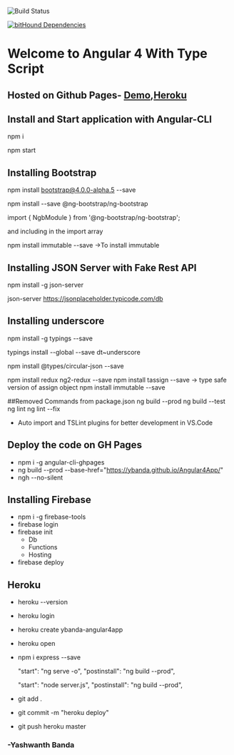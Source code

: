 
![Build Status](https://travis-ci.org/ybanda/Angular4App.svg?branch=master)

[![bitHound Dependencies](https://www.bithound.io/github/ybanda/Angular4App/badges/dependencies.svg)](https://www.bithound.io/github/ybanda/Angular4App/master/dependencies/npm)

# Welcome to Angular 4 With Type Script

## Hosted on Github Pages- [Demo](https://ybanda.github.io/Angular4App/),[Heroku](https://ybanda-angular4app.herokuapp.com/home)

## Install and Start application with Angular-CLI
npm i

npm start

## Installing Bootstrap
npm install bootstrap@4.0.0-alpha.5 --save

npm install --save @ng-bootstrap/ng-bootstrap

import { NgbModule } from '@ng-bootstrap/ng-bootstrap';

and including in the import array

npm install immutable --save ->To install immutable

## Installing JSON Server with Fake Rest API

npm install -g json-server

json-server https://jsonplaceholder.typicode.com/db

## Installing underscore
npm install -g typings --save

typings install --global --save dt~underscore

npm install @types/circular-json --save

npm install redux ng2-redux --save
npm install tassign --save -> type safe version of assign object
npm install immutable --save

##Removed Commands from package.json
ng build --prod
ng build --test
ng lint
ng lint --fix

 - Auto import and TSLint plugins for better development in VS.Code
 
 ## Deploy the code on GH Pages
 - npm i -g angular-cli-ghpages
 - ng build --prod  --base-href="https://ybanda.github.io/Angular4App/"
 - ngh --no-silent

## Installing Firebase
- npm i -g firebase-tools
- firebase login
- firebase init
   - Db
   - Functions
   - Hosting
- firebase deploy

## Heroku
- heroku --version
- heroku login
- heroku create ybanda-angular4app
- heroku open
- npm i express --save

   "start": "ng serve -o",
    "postinstall": "ng build --prod",

     "start": "node server.js",
    "postinstall": "ng build --prod",
- git add .
- git commit -m "heroku deploy"
- git push heroku master


### -Yashwanth Banda
